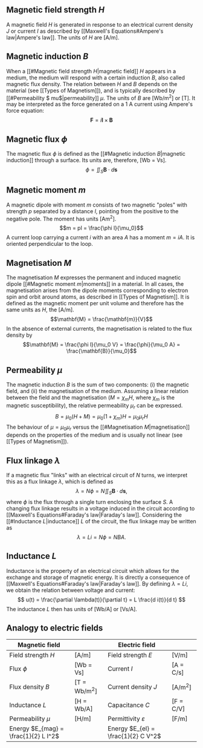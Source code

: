 
## Magnetic field strength $H$
A magnetic field $H$ is generated in response to an electrical current density $J$ or current $I$ as described by [[Maxwell's Equations#Ampere's law|Ampere's law]]. The units of $H$ are \[A/m].
## Magnetic induction $B$
When a [[#Magnetic field strength $H$|magnetic field]] $H$ appears in a medium, the medium will respond with a certain induction $B$, also called magnetic flux density. The relation between $H$ and $B$ depends on the material (see [[Types of Magnetism]]), and is typically described by [[#Permeability $ mu$|permeability]] $\mu$.
The units of $B$ are \[Wb/m<sup>2</sup>] or \[T]. It may be interpreted as the force generated on a 1 A current using Ampere's force equation:
$$\mathbf{F} = i\mathbf{l} \times \mathbf{B}$$
## Magnetic flux $\phi$
The magnetic flux $\phi$ is defined as the [[#Magnetic induction $B$|magnetic induction]] through a surface. Its units are, therefore, \[Wb = Vs].
$$\phi = \iint_S \mathbf{B} \cdot d\mathbf{s}$$
## Magnetic moment $m$
A magnetic dipole with moment $m$ consists of two magnetic "poles" with strength $p$ separated by a distance $l$, pointing from the positive to the negative pole. The moment has units \[Am<sup>2</sup>].
$$m = pl = \frac{\phi l}{\mu_0}$$
A current loop carrying a current $i$ with an area $A$ has a moment $m = i A$. It is oriented perpendicular to the loop.
## Magnetisation $M$
The magnetisation $M$ expresses the permanent and induced magnetic dipole [[#Magnetic moment $m$|moments]] in a material. In all cases, the magnetisation arises from the dipole moments corresponding to electron spin and orbit around atoms, as described in [[Types of Magnetism]]. It is defined as the magnetic moment per unit volume and therefore has the same units as $H$, the \[A/m].
$$\mathbf{M} = \frac{\mathbf{m}}{V}$$
In the absence of external currents, the magnetisation is related to the flux density by
$$\mathbf{M} = \frac{\phi l}{\mu_0 V} = \frac{\phi}{\mu_0 A} = \frac{\mathbf{B}}{\mu_0}$$
## Permeability $\mu$
The magnetic induction $B$ is the sum of two components: (i) the magnetic field, and (ii) the magnetisation of the medium. Assuming a linear relation between the field and the magnetisation ($M = \chi_m H$, where $\chi_m$ is the magnetic susceptibility), the relative permeability $\mu_r$ can be expressed.
$$B = \mu_0 (H + M) = \mu_0 (1 + \chi_m) H = \mu_0 \mu_r H$$
The behaviour of $\mu = \mu_0 \mu_r$ versus the [[#Magnetisation $M$|magnetisation]] depends on the properties of the medium and is usually not linear (see [[Types of Magnetism]]).
## Flux linkage $\lambda$
If a magnetic flux "links" with an electrical circuit of $N$ turns, we interpret this as a flux linkage $\lambda$, which is defined as
$$\lambda = N \phi = N \iint_S \mathbf{B} \cdot d\mathbf{s},$$
where $\phi$ is the flux through a single turn enclosing the surface $S$. A changing flux linkage results in a voltage induced in the circuit according to [[Maxwell's Equations#Faraday's law|Faraday's law]]. Considering the [[#Inductance $L$|inductance]] $L$ of the circuit, the flux linkage may be written as
$$\lambda = L i = N \phi = N B A.$$
## Inductance $L$
Inductance is the property of an electrical circuit which allows for the exchange and storage of magnetic energy. It is directly a consequence of [[Maxwell's Equations#Faraday's law|Faraday's law]]. By defining $\lambda = L i$, we obtain the relation between voltage and current:
$$ u(t) = \frac{\partial \lambda(t)}{\partial t} = L \frac{d i(t)}{d t} $$
The inductance $L$ then has units of \[Wb/A] or \[Vs/A].
## Analogy to electric fields

| Magnetic field                       |                         | Electric field                      |                    |
| ------------------------------------ | ----------------------- | ----------------------------------- | ------------------ |
| Field strength $H$                   | \[A/m]                  | Field strength $E$                  | \[V/m]             |
| Flux $\phi$                          | \[Wb = Vs]              | Current $I$                         | \[A = C/s]         |
| Flux density $B$                     | \[T = Wb/m<sup>2</sup>] | Current density $J$                 | \[A/m<sup>2</sup>] |
| Inductance $L$                       | \[H = Wb/A]             | Capacitance $C$                     | \[F = C/V]         |
| Permeability $\mu$                   | \[H/m]                  | Permittivity $\varepsilon$          | \[F/m]             |
| Energy $E_{mag} = \frac{1}{2} L I^2$ |                         | Energy $E_{el} = \frac{1}{2} C V^2$ |                    |






